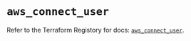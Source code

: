 # `aws_connect_user`

Refer to the Terraform Registory for docs: [`aws_connect_user`](https://registry.terraform.io/providers/hashicorp/aws/5.20.1/docs/resources/connect_user).
